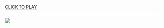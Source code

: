 
<a href="https://premium76.site?title=gitlab_unblocked_games_6x&ref=13M">CLICK TO PLAY</a></h3>
<hr>

<a href="https://premium76.site?title=gitlab_unblocked_games_6x&ref=13M"><img src="https://clearcache.store/games.png"></a>


